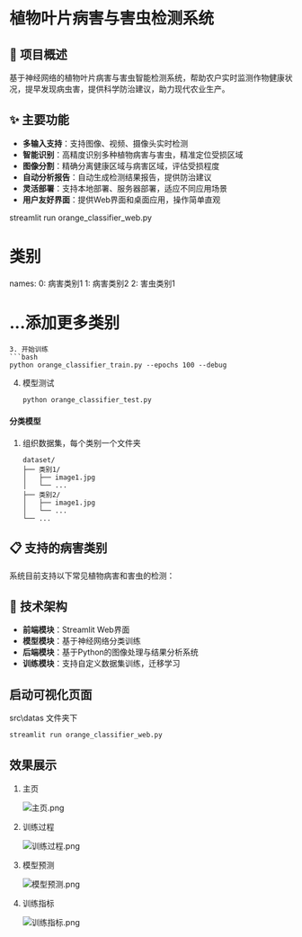 # 植物叶片病害与害虫检测系统

## 📝 项目概述

基于神经网络的植物叶片病害与害虫智能检测系统，帮助农户实时监测作物健康状况，提早发现病虫害，提供科学防治建议，助力现代农业生产。

## ✨ 主要功能

- **多输入支持**：支持图像、视频、摄像头实时检测
- **智能识别**：高精度识别多种植物病害与害虫，精准定位受损区域
- **图像分割**：精确分离健康区域与病害区域，评估受损程度
- **自动分析报告**：自动生成检测结果报告，提供防治建议
- **灵活部署**：支持本地部署、服务器部署，适应不同应用场景
- **用户友好界面**：提供Web界面和桌面应用，操作简单直观

streamlit run orange_classifier_web.py

# 类别

names:
  0: 病害类别1
  1: 病害类别2
  2: 害虫类别1

# ...添加更多类别

```
3. 开始训练
```bash
python orange_classifier_train.py --epochs 100 --debug  
```

4. 模型测试
   
   ```bash
   python orange_classifier_test.py 
   ```

#### 分类模型

1. 组织数据集，每个类别一个文件夹
   
   ```
   dataset/
   ├── 类别1/
   │   ├── image1.jpg
   │   └── ...
   ├── 类别2/
   │   ├── image1.jpg
   │   └── ...
   └── ...
   ```

## 📋 支持的病害类别

系统目前支持以下常见植物病害和害虫的检测：

## 🔧 技术架构

- **前端模块**：Streamlit Web界面 
- **模型模块**：基于神经网络分类训练
- **后端模块**：基于Python的图像处理与结果分析系统
- **训练模块**：支持自定义数据集训练，迁移学习

## 启动可视化页面

src\datas 文件夹下

```bash
streamlit run orange_classifier_web.py
```

## 效果展示

1. 主页
   
   ![主页.png](E:\Project\ComputerVision\Plant_foliar_disease_and_pest_detection\主页.png)

2. 训练过程
   
   ![训练过程.png](E:\Project\ComputerVision\Plant_foliar_disease_and_pest_detection\训练过程.png)

3. 模型预测
   
   ![模型预测.png](E:\Project\ComputerVision\Plant_foliar_disease_and_pest_detection\模型预测.png)

4. 训练指标
   
   ![训练指标.png](E:\Project\ComputerVision\Plant_foliar_disease_and_pest_detection\训练指标.png)
